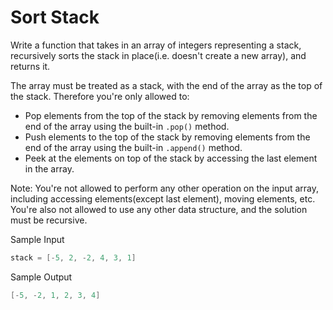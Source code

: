 # Sort Stack

Write a function that takes in an array of integers representing a stack, recursively sorts the stack in place(i.e. doesn't create a new array), and returns it.

The array must be treated as a stack, with the end of the array as the top of the stack.
Therefore you're only allowed to:

- Pop elements from the top of the stack by removing elements from the end of the array using the built-in `.pop()` method.
- Push elements to the top of the stack by removing elements from the end of the array using the built-in `.append()` method.
- Peek at the elements on top of the stack by accessing the last element in the array.

Note: You're not allowed to perform any other operation on the input array, including accessing elements(except last element), moving elements, etc. You're also not allowed to use any other data structure, and the solution must be recursive.

Sample Input

```go
stack = [-5, 2, -2, 4, 3, 1]
```

Sample Output

```go
[-5, -2, 1, 2, 3, 4]
```
